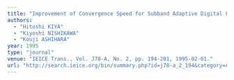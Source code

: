 ```yaml
---
title: "Improvement of Convergence Speed for Subband Adaptive Digital Filter Using the Multirate Repeating Method"
authors:
  - "Hitoshi KIYA"
  - "Kiyoshi NISHIKAWA"
  - "Kouji ASHIHARA"
year: 1995
type: "journal"
venue: "IEICE Trans., Vol. J78-A, No. 2, pp. 194-201, 1995-02-01."
url: "http://search.ieice.org/bin/summary.php?id=j78-a_2_194&category=A&year=1995&lang=E&abst=j"
---
```

